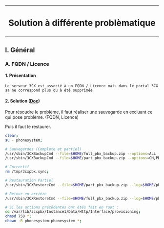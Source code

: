 ------------------------------------------------------------
# <p align='center'> Solution à différente problèmatique </p>

------------------------------------------------------------
## I. Général
### A. FQDN / Licence
#### 1. Présentation
```
Le serveur 3CX est associé à un FQDN / Licence mais dans le portal 3CX sa ne correspond plus ou à été supprimée
```
#### 2. Solution ([Doc](https://www.3cx.com/docs/backup-restore-command-line/))
Pour résoudre le problème, il faut réaliser une sauvegarde en excluant ce qui pose problème. (FQDN, Licence)

Puis il faut le restaurer.

```bash
clear;
su - phonesystem;

# Sauvegardes (Complète et partiel)
/usr/sbin/3CXBackupCmd --file=$HOME/full_pbx_backup.zip --options=ALL                  --log=$HOME/pbx-backup_full.log;
/usr/sbin/3CXBackupCmd --file=$HOME/part_pbx_backup.zip --options=CH,PROMPTS,FW,REC,VM --log=$HOME/pbx-backup_part.log;

# Correctif
rm /tmp/3cxpbx.sync;

# Restauration Partiel
/usr/sbin/3CXRestoreCmd --file=$HOME/part_pbx_backup.zip --log=$HOME/pbx_resto_part.log;

# Retour en arrière
/usr/sbin/3CXRestoreCmd --file=$HOME/full_pbx_backup.zip --log=$HOME/pbx_resto_full.log;
```

```bash
# Si les actions précédentes ont étés fait en root :
cd /var/lib/3cxpbx/Instance1/Data/Http/Interface/provisioning;
chmod 750 *;
chown -R phonesystem:phonesystem *;
```
